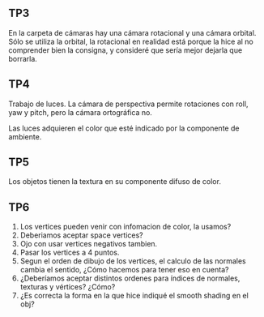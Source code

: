 ## TP3
En la carpeta de cámaras hay una cámara rotacional y una cámara orbital. Sólo se utiliza la orbital, la
rotacional en realidad está porque la hice al no comprender bien la consigna, y consideré que sería mejor
dejarla que borrarla.

## TP4

Trabajo de luces. La cámara de perspectiva permite rotaciones con roll, yaw y pitch, pero la cámara ortográfica no.

Las luces adquieren el color que esté indicado por la componente de ambiente.

## TP5
Los objetos tienen la textura en su componente difuso de color.

## TP6
1. Los vertices pueden venir con infomacion de color, la usamos?
2. Deberiamos aceptar space vertices?
3. Ojo con usar vertices negativos tambien.
4. Pasar los vertices a 4 puntos.
5. Segun el orden de dibujo de los vertices, el calculo de las normales cambia el sentido, ¿Cómo hacemos para tener eso en cuenta?
6. ¿Deberíamos aceptar distintos ordenes para índices de normales, texturas y vértices? ¿Cómo?
7. ¿Es correcta la forma en la que hice indiqué el smooth shading en el obj?